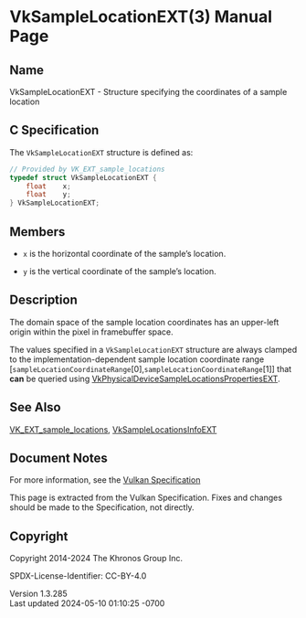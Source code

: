 # VkSampleLocationEXT(3) Manual Page

## Name

VkSampleLocationEXT - Structure specifying the coordinates of a sample
location



## <a href="#_c_specification" class="anchor"></a>C Specification

The `VkSampleLocationEXT` structure is defined as:

``` c
// Provided by VK_EXT_sample_locations
typedef struct VkSampleLocationEXT {
    float    x;
    float    y;
} VkSampleLocationEXT;
```

## <a href="#_members" class="anchor"></a>Members

- `x` is the horizontal coordinate of the sample’s location.

- `y` is the vertical coordinate of the sample’s location.

## <a href="#_description" class="anchor"></a>Description

The domain space of the sample location coordinates has an upper-left
origin within the pixel in framebuffer space.

The values specified in a `VkSampleLocationEXT` structure are always
clamped to the implementation-dependent sample location coordinate range
\[`sampleLocationCoordinateRange`\[0\],`sampleLocationCoordinateRange`\[1\]\]
that **can** be queried using
[VkPhysicalDeviceSampleLocationsPropertiesEXT](https://registry.khronos.org/vulkan/specs/1.3-extensions/man/html/VkPhysicalDeviceSampleLocationsPropertiesEXT.html).

## <a href="#_see_also" class="anchor"></a>See Also

[VK_EXT_sample_locations](https://registry.khronos.org/vulkan/specs/1.3-extensions/man/html/VK_EXT_sample_locations.html),
[VkSampleLocationsInfoEXT](https://registry.khronos.org/vulkan/specs/1.3-extensions/man/html/VkSampleLocationsInfoEXT.html)

## <a href="#_document_notes" class="anchor"></a>Document Notes

For more information, see the <a
href="https://registry.khronos.org/vulkan/specs/1.3-extensions/html/vkspec.html#VkSampleLocationEXT"
target="_blank" rel="noopener">Vulkan Specification</a>

This page is extracted from the Vulkan Specification. Fixes and changes
should be made to the Specification, not directly.

## <a href="#_copyright" class="anchor"></a>Copyright

Copyright 2014-2024 The Khronos Group Inc.

SPDX-License-Identifier: CC-BY-4.0

Version 1.3.285  
Last updated 2024-05-10 01:10:25 -0700
